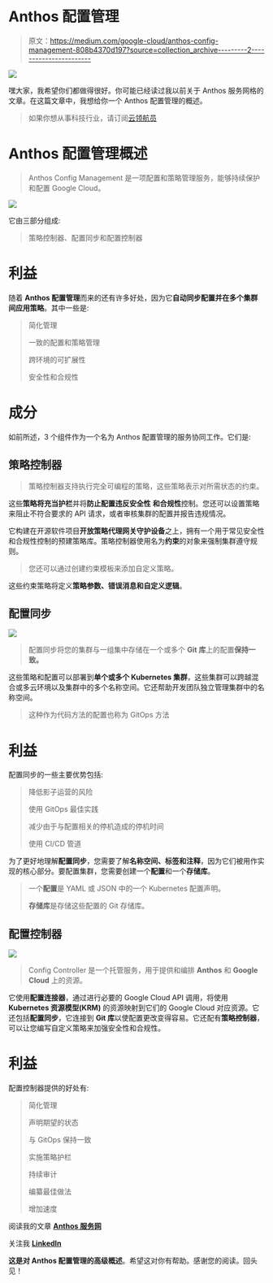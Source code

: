 # Anthos 配置管理

> 原文：<https://medium.com/google-cloud/anthos-config-management-808b4370d197?source=collection_archive---------2----------------------->

![](img/a5005345e659d04e8f424ad3a294875a.png)

嘿大家，我希望你们都做得很好。你可能已经读过我以前关于 Anthos 服务网格的文章。在这篇文章中，我想给你一个 Anthos 配置管理的概述。

> 如果你想从事科技行业，请订阅[云领航员](https://www.youtube.com/c/TheCloudPilot)

# Anthos 配置管理概述

> Anthos Config Management 是一项配置和策略管理服务，能够持续保护和配置 Google Cloud。

![](img/25f22b155898f050dd58044cd85c1b5a.png)

它由三部分组成:

> 策略控制器、配置同步和配置控制器

# 利益

随着 **Anthos 配置管理**而来的还有许多好处，因为它**自动同步配置并在多个集群间应用策略**。其中一些是:

> 简化管理
> 
> 一致的配置和策略管理
> 
> 跨环境的可扩展性
> 
> 安全性和合规性

# 成分

如前所述，3 个组件作为一个名为 Anthos 配置管理的服务协同工作。它们是:

## 策略控制器

> 策略控制器支持执行完全可编程的策略，这些策略表示对所需状态的约束。

这些**策略将充当护栏**并将**防止配置违反安全性** **和合规性**控制。您还可以设置策略来阻止不符合要求的 API 请求，或者审核集群的配置并报告违规情况。

它构建在开源软件项目**开放策略代理网关守护设备**之上，拥有一个用于常见安全性和合规性控制的预建策略库。策略控制器使用名为**约束**的对象来强制集群遵守规则。

> 您还可以通过创建约束模板来添加自定义策略。

这些约束策略将定义**策略参数、错误消息和自定义逻辑**。

## 配置同步

![](img/d5476975405de4670780e2cb23df3a4c.png)

> 配置同步将您的集群与一组集中存储在一个或多个 **Git 库**上的配置**保持一致。**

这些策略和配置可以部署到**单个或多个 Kubernetes 集群**，这些集群可以跨越混合或多云环境以及集群中的多个名称空间。它还帮助开发团队独立管理集群中的名称空间。

> 这种作为代码方法的配置也称为 GitOps 方法

# 利益

配置同步的一些主要优势包括:

> 降低影子运营的风险
> 
> 使用 GitOps 最佳实践
> 
> 减少由于与配置相关的停机造成的停机时间
> 
> 使用 CI/CD 管道

为了更好地理解**配置同步**，您需要了解**名称空间、标签和注释**，因为它们被用作实现的核心部分。要配置集群，您需要创建一个**配置**和一个**存储库**。

> 一个**配置**是 YAML 或 JSON 中的一个 Kubernetes 配置声明。
> 
> **存储库**是存储这些配置的 Git 存储库。

## 配置控制器

![](img/cce5979175cb2eb18770b2c848e12089.png)

> Config Controller 是一个托管服务，用于提供和编排 **Anthos** 和 **Google Cloud** 上的资源。

它使用**配置连接器**，通过进行必要的 Google Cloud API 调用，将使用 **Kubernetes 资源模型(KRM)** 的资源映射到它们的 Google Cloud 对应资源。它还包括**配置同步**，它连接到 **Git 库**以使配置更改变得容易。它还配有**策略控制器**，可以让您编写自定义策略来加强安全性和合规性。

# 利益

配置控制器提供的好处有:

> 简化管理
> 
> 声明期望的状态
> 
> 与 GitOps 保持一致
> 
> 实施策略护栏
> 
> 持续审计
> 
> 编纂最佳做法
> 
> 增加速度

阅读我的文章 [**Anthos 服务网**](/google-cloud/anthos-service-mesh-a0df02493964)

关注我 [**LinkedIn**](https://www.linkedin.com/in/udesh-udayakumar/)

**这是对 Anthos 配置管理的高级概述**。希望这对你有帮助。感谢您的阅读。回头见！